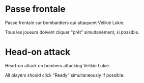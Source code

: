 # Passe frontale

Passe frontale sur bombardiers qui attaquent Velikie Lukie.

Tous les joueurs doivent cliquer "prêt" simultanément, si possible.

# Head-on attack

Head-on attack on bombers attacking Velikie Lukie.

All players should click "Ready" simultaneously if possible.
